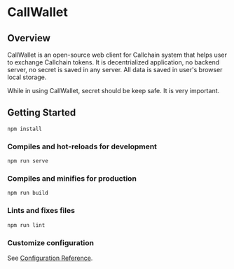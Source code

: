 # CallWallet


## Overview

CallWallet is an open-source web client for Callchain system that helps user to exchange Callchain tokens. It is decentrialized application, no backend server, no secret is saved in any server. All data is saved in user's browser local storage.

While in using CallWallet, secret should be keep safe. It is very important.


## Getting Started
```
npm install
```

### Compiles and hot-reloads for development
```
npm run serve
```

### Compiles and minifies for production
```
npm run build
```

### Lints and fixes files
```
npm run lint
```

### Customize configuration
See [Configuration Reference](https://cli.vuejs.org/config/).
